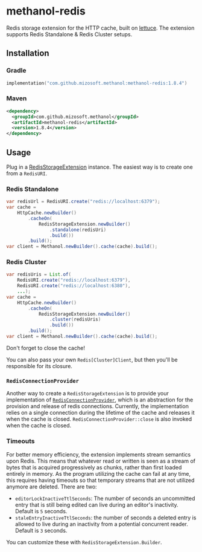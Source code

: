 # methanol-redis

Redis storage extension for the HTTP cache, built on [lettuce](https://github.com/redis/lettuce). The extension supports
Redis Standalone & Redis Cluster setups.

## Installation

### Gradle

```kotlin
implementation("com.github.mizosoft.methanol:methanol-redis:1.8.4")
```

### Maven

```xml
<dependency>
  <groupId>com.github.mizosoft.methanol</groupId>
  <artifactId>methanol-redis</artifactId>
  <version>1.8.4</version>
</dependency>
```

## Usage

Plug in a [RedisStorageExtension](https://mizosoft.github.io/methanol/api/latest/methanol.redis/com/github/mizosoft/methanol/store/redis/RedisStorageExtension.html) instance.
The easiest way is to create one from a `RedisURI`.

### Redis Standalone

```java
var redisUrl = RedisURI.create("redis://localhost:6379");
var cache =
    HttpCache.newBuilder()
        .cacheOn(
            RedisStorageExtension.newBuilder()
                .standalone(redisUri)
                .build())
        .build();
var client = Methanol.newBuilder().cache(cache).build();
```

### Redis Cluster

```java
var redisUris = List.of(
    RedisURI.create("redis://localhost:6379"),
    RedisURI.create("redis://localhost:6380"),
    ...);
var cache =
    HttpCache.newBuilder()
        .cacheOn(
            RedisStorageExtension.newBuilder()
                .cluster(redisUris)
                .build())
        .build();
var client = Methanol.newBuilder().cache(cache).build();
```

Don't forget to close the cache!

You can also pass your own `Redis[Cluster]Client`, but then you'll be responsible for its closure.

### `RedisConnectionProvider`

Another way to create a `RedisStorageExtension` is to provide your implementation of [`RedisConnectionProvider`](https://mizosoft.github.io/methanol/api/latest/methanol.redis/com/github/mizosoft/methanol/store/redis/RedisConnectionProvider.html),
which is an abstraction for the provision and release of redis connections. Currently, the implementation relies on
a single connection during the lifetime of the cache and releases it when the cache is closed. `RedisConnectionProvider::close` is also invoked when the cache is closed.

### Timeouts

For better memory efficiency, the extension implements stream semantics upon Redis. This means that whatever
read or written is seen as a stream of bytes that is acquired progressively as chunks, rather than first loaded entirely
in memory. As the program utilizing the cache can fail at any time, this requires having timeouts so that temporary
streams that are not utilized anymore are deleted. There are two:

- `editorLockInactiveTtlSeconds`: The number of seconds an uncommitted entry that is still being edited can live during
  an editor's inactivity. Default is `5` seconds.
- `staleEntryInactiveTtlSeconds`: the number of seconds a deleted entry is allowed to live during an inactivity from a potential concurrent reader. Default is `3` seconds.

You can customize these with `RedisStorageExtension.Builder`.
